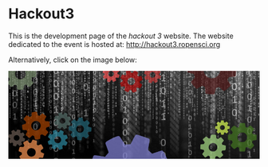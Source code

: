 # Hackout3

This is the development page of the *hackout 3* website.
The website dedicated to the event is hosted at:
http://hackout3.ropensci.org

Alternatively, click on the image below:

<a href="http://hackout3.ropensci.org">
<img src="images/banner.jpg" alt="Hackout 3">
</a>
